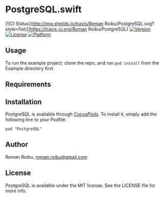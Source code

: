 # PostgreSQL.swift

[![CI Status](http://img.shields.io/travis/Roman Roibu/PostgreSQL.svg?style=flat)](https://travis-ci.org/Roman Roibu/PostgreSQL)
[![Version](https://img.shields.io/cocoapods/v/PostgreSQL.svg?style=flat)](http://cocoadocs.org/docsets/PostgreSQL)
[![License](https://img.shields.io/cocoapods/l/PostgreSQL.svg?style=flat)](http://cocoadocs.org/docsets/PostgreSQL)
[![Platform](https://img.shields.io/cocoapods/p/PostgreSQL.svg?style=flat)](http://cocoadocs.org/docsets/PostgreSQL)

## Usage

To run the example project, clone the repo, and run `pod install` from the Example directory first.

## Requirements

## Installation

PostgreSQL is available through [CocoaPods](http://cocoapods.org). To install
it, simply add the following line to your Podfile:

    pod "PostgreSQL"

## Author

Roman Roibu, roman.roibu@gmail.com

## License

PostgreSQL is available under the MIT license. See the LICENSE file for more info.

